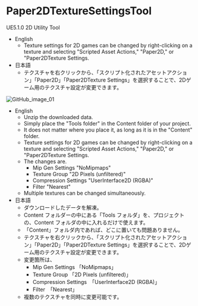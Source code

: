 # Paper2DTextureSettingsTool
UE5.1.0 2D Utility Tool

- English
    - Texture settings for 2D games can be changed by right-clicking on a texture and selecting "Scripted Asset Actions," "Paper2D," or "Paper2DTexture Settings.
- 日本語
    - テクスチャを右クリックから、「スクリプト化されたアセットアクション」「Paper2D」「Paper2DTexture Settings」を選択することで、2Dゲーム用のテクスチャ設定が変更できます。
    

![GitHub_image_01](https://user-images.githubusercontent.com/62424367/212044053-0f5764df-d5b9-4d3c-99fa-c3ef01ededab.jpg)

- English
    - Unzip the downloaded data.
    - Simply place the "Tools folder" in the Content folder of your project.
    - It does not matter where you place it, as long as it is in the "Content" folder.
    - Texture settings for 2D games can be changed by right-clicking on a texture and selecting "Scripted Asset Actions," "Paper2D," or "Paper2DTexture Settings.
    - The changes are.
        - Mip Gen Settings "NoMipmaps"
        - Texture Group "2D Pixels (unfiltered)"
        - Compression Settings "UserInterface2D (RGBA)"
        - Filter "Nearest"
    - Multiple textures can be changed simultaneously.
- 日本語
    - ダウンロードしたデータを解凍。
    - Content フォルダーの中にある「Tools フォルダ」を、プロジェクトの、Content フォルダの中に入れるだけで使えます。
    - 「Content」フォルダ内であれば、どこに置いても問題ありません。
    - テクスチャを右クリックから、「スクリプト化されたアセットアクション」「Paper2D」「Paper2DTexture Settings」を選択することで、2Dゲーム用のテクスチャ設定が変更できます。
    - 変更箇所は、
        - Mip Gen Settings 「NoMipmaps」
        - Texture Group 「2D Pixels (unfiltered)」
        - Compression Settings　「UserInterface2D (RGBA)」
        - Filter　「Nearest」
    - 複数のテクスチャを同時に変更可能です。
